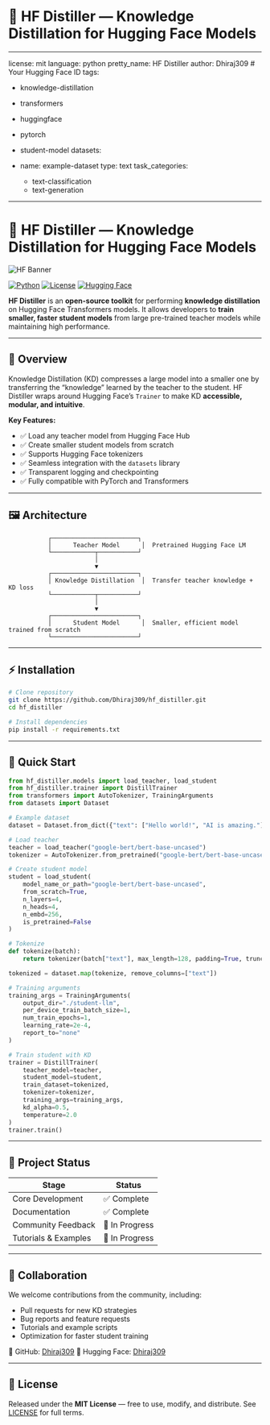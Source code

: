 # 🧪 HF Distiller — Knowledge Distillation for Hugging Face Models
---

license: mit
language: python
pretty\_name: HF Distiller
author: Dhiraj309  # Your Hugging Face ID
tags:

* knowledge-distillation
* transformers
* huggingface
* pytorch
* student-model
  datasets:
* name: example-dataset
  type: text
  task\_categories:

  * text-classification
  * text-generation

---

# 🧪 HF Distiller — Knowledge Distillation for Hugging Face Models

![HF Banner](https://huggingface.co/front/assets/huggingface_logo.svg)

[![Python](https://img.shields.io/badge/python-3.9%2B-blue)](https://www.python.org/)
[![License](https://img.shields.io/badge/license-MIT-green)](LICENSE)
[![Hugging Face](https://img.shields.io/badge/huggingface-Dhiraj309-orange)](https://huggingface.co/Dhiraj309)

**HF Distiller** is an **open-source toolkit** for performing **knowledge distillation** on Hugging Face Transformers models. It allows developers to **train smaller, faster student models** from large pre-trained teacher models while maintaining high performance.

---

## 📖 Overview

Knowledge Distillation (KD) compresses a large model into a smaller one by transferring the “knowledge” learned by the teacher to the student. HF Distiller wraps around Hugging Face’s `Trainer` to make KD **accessible, modular, and intuitive**.

**Key Features:**

* ✅ Load any teacher model from Hugging Face Hub
* ✅ Create smaller student models from scratch
* ✅ Supports Hugging Face tokenizers
* ✅ Seamless integration with the `datasets` library
* ✅ Transparent logging and checkpointing
* ✅ Fully compatible with PyTorch and Transformers

---

## 🖼 Architecture

```text
           ┌────────────────────────┐
           │      Teacher Model      │  Pretrained Hugging Face LM
           └────────────┬───────────┘
                        │
                        ▼
           ┌────────────────────────┐
           │ Knowledge Distillation  │  Transfer teacher knowledge + KD loss
           └────────────┬───────────┘
                        │
                        ▼
           ┌────────────────────────┐
           │      Student Model      │  Smaller, efficient model trained from scratch
           └────────────────────────┘
```

---

## ⚡ Installation

```bash
# Clone repository
git clone https://github.com/Dhiraj309/hf_distiller.git
cd hf_distiller

# Install dependencies
pip install -r requirements.txt
```

---

## 🏃 Quick Start

```python
from hf_distiller.models import load_teacher, load_student
from hf_distiller.trainer import DistillTrainer
from transformers import AutoTokenizer, TrainingArguments
from datasets import Dataset

# Example dataset
dataset = Dataset.from_dict({"text": ["Hello world!", "AI is amazing."]})

# Load teacher
teacher = load_teacher("google-bert/bert-base-uncased")
tokenizer = AutoTokenizer.from_pretrained("google-bert/bert-base-uncased")

# Create student model
student = load_student(
    model_name_or_path="google-bert/bert-base-uncased",
    from_scratch=True,
    n_layers=4,
    n_heads=4,
    n_embd=256,
    is_pretrained=False
)

# Tokenize
def tokenize(batch):
    return tokenizer(batch["text"], max_length=128, padding=True, truncation=True)

tokenized = dataset.map(tokenize, remove_columns=["text"])

# Training arguments
training_args = TrainingArguments(
    output_dir="./student-llm",
    per_device_train_batch_size=1,
    num_train_epochs=1,
    learning_rate=2e-4,
    report_to="none"
)

# Train student with KD
trainer = DistillTrainer(
    teacher_model=teacher,
    student_model=student,
    train_dataset=tokenized,
    tokenizer=tokenizer,
    training_args=training_args,
    kd_alpha=0.5,
    temperature=2.0
)
trainer.train()
```

---

## 📂 Project Status

| Stage                | Status         |
| -------------------- | -------------- |
| Core Development     | ✅ Complete     |
| Documentation        | ✅ Complete     |
| Community Feedback   | 🚧 In Progress |
| Tutorials & Examples | 🚧 In Progress |

---

## 🤝 Collaboration

We welcome contributions from the community, including:

* Pull requests for new KD strategies
* Bug reports and feature requests
* Tutorials and example scripts
* Optimization for faster student training

🔗 GitHub: [Dhiraj309](https://github.com/Dhiraj309)
🔗 Hugging Face: [Dhiraj309](https://huggingface.co/Dhiraj309)

---

## 📜 License

Released under the **MIT License** — free to use, modify, and distribute. See [LICENSE](LICENSE) for full terms.
